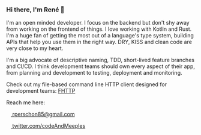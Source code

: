 ### Hi there, I'm René 👋

I'm an open minded developer. I focus on the backend but don't shy away from working on the frontend of things. I love working with Kotlin and Rust. I'm a huge fan of getting the most out of a language's type system, building APIs that help you use them in the right way. DRY, KISS and clean code are very close to my heart.

I'm a big advocate of descriptive naming, TDD, short-lived feature branches and CI/CD. I think development teams should own every aspect of their app, from planning and development to testing, deployment and monitoring.

Check out my file-based command line HTTP client designed for development teams: [FHTTP](https://github.com/Leopard2A5/fhttp)

Reach me here:

[<img height="12" width="12" src="https://cdn.jsdelivr.net/npm/simple-icons@v5/icons/gmail.svg" /> rperschon85@gmail.com](mailto:rperschon85@gmail.com)

[<img height="12" width="12" src="https://cdn.jsdelivr.net/npm/simple-icons@v5/icons/twitter.svg" /> twitter.com/codeAndMeeples](https://twitter.com/codeAndMeeples)
